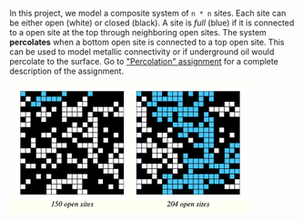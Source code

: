 In this project, we model a composite system of ```n * n``` sites. Each site can be either open (white) or closed (black). A site is _full_ (blue) if it is connected to a open site at the top through neighboring open sites. The system **percolates** when a bottom open site is connected to a top open site. This can be used to model metallic connectivity or if underground oil would percolate to the surface. Go to ["Percolation" assignment](https://coursera.cs.princeton.edu/algs4/assignments/percolation/specification.php) for a complete description of the assignment.

![text](https://github.com/EsperanzaSwan/Algorithm/blob/3a164f7e990357fe57853c3390309e21e96901da/Percolation/percolation.png)


